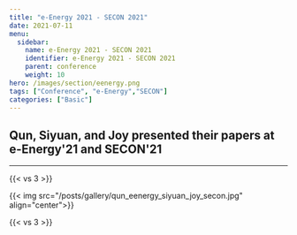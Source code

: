 ```yaml
---
title: "e-Energy 2021 - SECON 2021"
date: 2021-07-11
menu:
  sidebar:
    name: e-Energy 2021 - SECON 2021
    identifier: e-Energy 2021 - SECON 2021
    parent: conference
    weight: 10
hero: /images/section/eenergy.png
tags: ["Conference", "e-Energy","SECON"]
categories: ["Basic"]
---
```

## Qun, Siyuan, and Joy presented their papers at e-Energy'21 and SECON'21

---

{{< vs 3 >}}

{{< img src="/posts/gallery/qun_eenergy_siyuan_joy_secon.jpg" align="center">}}

{{< vs 3 >}}

